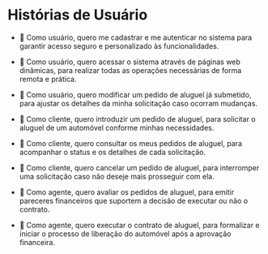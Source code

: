 # Histórias de Usuário

- 👤 Como usuário, quero me cadastrar e me autenticar no sistema para garantir acesso seguro e personalizado às funcionalidades.

- 👤 Como usuário, quero acessar o sistema através de páginas web dinâmicas, para realizar todas as operações necessárias de forma remota e prática.

- 👤 Como usuário, quero modificar um pedido de aluguel já submetido, para ajustar os detalhes da minha solicitação caso ocorram mudanças.

- 👤 Como cliente, quero introduzir um pedido de aluguel, para solicitar o aluguel de um automóvel conforme minhas necessidades.

- 👤 Como cliente, quero consultar os meus pedidos de aluguel, para acompanhar o status e os detalhes de cada solicitação.

- 👤 Como cliente, quero cancelar um pedido de aluguel, para interromper uma solicitação caso não deseje mais prosseguir com ela.

- 👤 Como agente, quero avaliar os pedidos de aluguel, para emitir pareceres financeiros que suportem a decisão de executar ou não o contrato.

- 👤 Como agente, quero executar o contrato de aluguel, para formalizar e iniciar o processo de liberação do automóvel após a aprovação financeira.